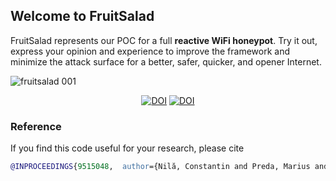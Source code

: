 ## Welcome to FruitSalad

FruitSalad represents our POC for a full **reactive WiFi honeypot**. Try it out, express your opinion and experience to improve the framework and minimize the attack surface for a better, safer, quicker, and opener Internet.

![fruitsalad 001](https://user-images.githubusercontent.com/69745175/121582920-4c2e1580-ca38-11eb-911b-c905587ddcb5.png)

<p align="center">
     <a href="https://doi.org/10.5281/zenodo.4924536"><img src="https://zenodo.org/badge/341436067.svg" alt="DOI"></a>
     <a href="https://doi.org/10.1109/ECAI52376.2021.9515048"><img src="https://img.shields.io/badge/DOI-10.1109%2FECAI52376.2021.9515048-blue" alt="DOI"></a>
</p>

### Reference

If you find this code useful for your research, please cite

```BibTex
@INPROCEEDINGS{9515048,  author={Nilă, Constantin and Preda, Marius and Apostol, Ioana and Patriciu, Victor-Valeriu},  booktitle={2021 13th International Conference on Electronics, Computers and Artificial Intelligence (ECAI)},   title={Reactive WiFi honeypot},   year={2021},  volume={},  number={},  pages={1-6},  doi={10.1109/ECAI52376.2021.9515048}}
```
